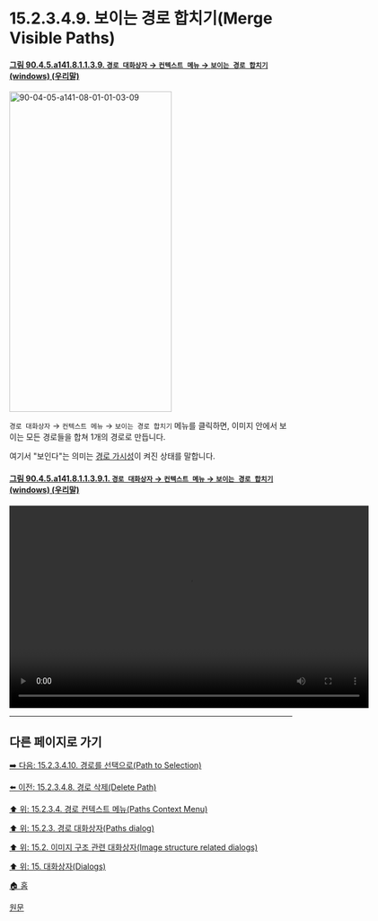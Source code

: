 # 15.2.3.4.9. 보이는 경로 합치기(Merge Visible Paths)

<a id="90-04-05-a141-08-01-01-03-09"></a>

#### [그림 90.4.5.a141.8.1.1.3.9. `경로 대화상자` → `컨텍스트 메뉴` → `보이는 경로 합치기` (windows) (우리말)](./90-04-0005-paths.md#90-04-05-a141-08-01-01-03-09)
<img width="289" height="570" alt="90-04-05-a141-08-01-01-03-09" src="https://github.com/wonder13662/gimp/assets/15767104/49ac9368-fb12-4f01-8485-266fb65d5eb1" />

`경로 대화상자` → `컨텍스트 메뉴` → `보이는 경로 합치기` 메뉴를 클릭하면, 이미지 안에서 보이는 모든 경로들을 합쳐 1개의 경로로 만듭니다.

여기서 "보인다"는 의미는 [경로 가시성](./15-02-03-02-03-path_visibility.md)이 켜진 상태를 말합니다.

<a id="90-04-05-a141-08-01-01-03-09-01"></a>

#### [그림 90.4.5.a141.8.1.1.3.9.1. `경로 대화상자` → `컨텍스트 메뉴` → `보이는 경로 합치기` (windows) (우리말)](./90-04-0005-paths.md#)
<video controls="controls" width="640" height="360" src="https://github.com/wonder13662/gimp/assets/15767104/7c6b7878-e40b-48c9-bd52-2678924950d7"></video>

***

## 다른 페이지로 가기

[➡️ 다음: 15.2.3.4.10. 경로를 선택으로(Path to Selection)](./15-02-03-04-10-path_to_selection.md)

[⬅️ 이전: 15.2.3.4.8. 경로 삭제(Delete Path)](./15-02-03-04-08-delete_path.md)

[⬆️ 위: 15.2.3.4. 경로 컨텍스트 메뉴(Paths Context Menu)](./15-02-03-04-00-paths_context_menu.md)

[⬆️ 위: 15.2.3. 경로 대화상자(Paths dialog)](./15-02-03-00-paths-dialog.md)

[⬆️ 위: 15.2. 이미지 구조 관련 대화상자(Image structure related dialogs)](./15-02-00-image-structure-related-dialogs.md)

[⬆️ 위: 15. 대화상자(Dialogs)](./15-00-dialogs.md)

[🏠 홈](./00-home.md)

[원문](https://docs.gimp.org/2.10/ko/gimp-path-dialog.html#gimp-concepts-paths-menu)